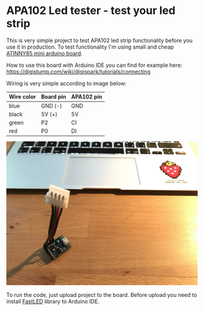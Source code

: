 # APA102 Led tester - test your led strip

This is very simple project to test APA102 led strip functionality before you use it in production. To test functionality I'm using small and cheap [ATINNY85 mini arduino board](https://www.amazon.com/ATTINY85-Mini-Development-Board-Arduino/dp/B010B1SR5W).

How to use this board with Arduino IDE you can find for example here: https://digistump.com/wiki/digispark/tutorials/connecting

Wiring is very simple according to image below:

Wire color | Board pin | APA102 pin
---------- | --------- | ----------
blue       | GND (-)   | GND
black      | 5V (+)    | 5V
green      | P2        | CI
red        | P0        | DI

![APA102 + ATINNY85](https://raw.githubusercontent.com/martinbilek/apa102-led-tester/master/img/img.jpg)

To run the code, just upload project to the board. Before upload you need to install [FastLED](https://github.com/FastLED/FastLED) library to Arduino IDE.
